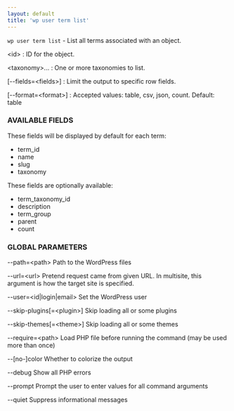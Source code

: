 ```yaml
---
layout: default
title: 'wp user term list'
---
```


`wp user term list` - List all terms associated with an object.

&lt;id&gt;
: ID for the object.

&lt;taxonomy&gt;...
: One or more taxonomies to list.

[\--fields=&lt;fields&gt;]
: Limit the output to specific row fields.

[\--format=&lt;format&gt;]
: Accepted values: table, csv, json, count. Default: table

### AVAILABLE FIELDS

These fields will be displayed by default for each term:

* term_id
* name
* slug
* taxonomy

These fields are optionally available:

* term_taxonomy_id
* description
* term_group
* parent
* count

### GLOBAL PARAMETERS

  --path=&lt;path&gt;
      Path to the WordPress files

  --url=&lt;url&gt;
      Pretend request came from given URL. In multisite, this argument is how the target site is specified.

  --user=&lt;id|login|email&gt;
      Set the WordPress user

  --skip-plugins[=&lt;plugin&gt;]
      Skip loading all or some plugins

  --skip-themes[=&lt;theme&gt;]
      Skip loading all or some themes

  --require=&lt;path&gt;
      Load PHP file before running the command (may be used more than once)

  --[no-]color
      Whether to colorize the output

  --debug
      Show all PHP errors

  --prompt
      Prompt the user to enter values for all command arguments

  --quiet
      Suppress informational messages



